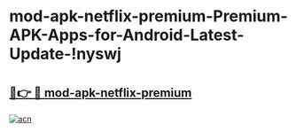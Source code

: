# mod-apk-netflix-premium-Premium-APK-Apps-for-Android-Latest-Update-!nyswj

# <h2><a href="https://xub6f5.esa.edu.pl?title=mod-apk-netflix-premium&ref=nyswj">🔗👉 🔴 mod-apk-netflix-premium</a></h2>

[![acn](https://github.com/user-attachments/assets/0f9c940e-d8b0-45ae-aac7-cd30a18b3e1c)](https://xub6f5.esa.edu.pl?title=mod-apk-netflix-premium&ref=nyswj)

